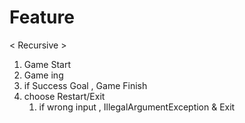 # Feature

< Recursive >

1. Game Start
2. Game ing
3. if Success Goal , Game Finish
4. choose Restart/Exit
    1. if wrong input , IllegalArgumentException & Exit